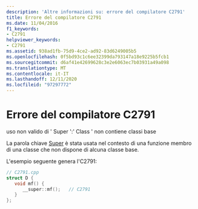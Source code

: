 ```yaml
---
description: 'Altre informazioni su: errore del compilatore C2791'
title: Errore del compilatore C2791
ms.date: 11/04/2016
f1_keywords:
- C2791
helpviewer_keywords:
- C2791
ms.assetid: 938ad1fb-75d9-4ce2-ad92-83d6249005b5
ms.openlocfilehash: 0f5bd93c1c6ee32399da793147a18e9225b5fcb1
ms.sourcegitcommit: d6af41e42699628c3e2e6063ec7b03931a49a098
ms.translationtype: MT
ms.contentlocale: it-IT
ms.lasthandoff: 12/11/2020
ms.locfileid: "97297772"
---
```

# <a name="compiler-error-c2791"></a>Errore del compilatore C2791

uso non valido di ' Super ':' Class ' non contiene classi base

La parola chiave [Super](../../cpp/super.md) è stata usata nel contesto di una funzione membro di una classe che non dispone di alcuna classe base.

L'esempio seguente genera l'C2791:

```cpp
// C2791.cpp
struct D {
   void mf() {
      __super::mf();   // C2791
   }
};
```
